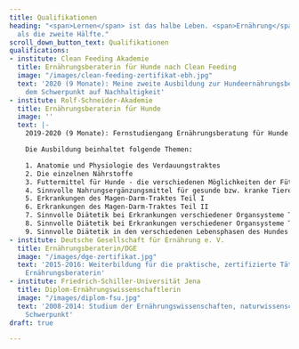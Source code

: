 ```yaml
---
title: Qualifikationen
heading: "<span>Lernen</span> ist das halbe Leben. <span>Ernährung</span> ist mehr
  als die zweite Hälfte."
scroll_down_button_text: Qualifikationen
qualifications:
- institute: Clean Feeding Akademie
  title: Ernährungsberaterin für Hunde nach Clean Feeding
  image: "/images/clean-feeding-zertifikat-ebh.jpg"
  text: '2020 (9 Monate): Meine zweite Ausbildung zur Hundeernährungsberaterin mit
    dem Schwerpunkt auf Nachhaltigkeit'
- institute: Rolf-Schneider-Akademie
  title: Ernährungsberaterin für Hunde
  image: ''
  text: |-
    2019-2020 (9 Monate): Fernstudiengang Ernährungsberatung für Hunde

    Die Ausbildung beinhaltet folgende Themen:

    1. Anatomie und Physiologie des Verdauungstraktes
    2. Die einzelnen Nährstoffe
    3. Futtermittel für Hunde - die verschiedenen Möglichkeiten der Fütterung
    4. Sinnvolle Nahrungsergänzungsmittel für gesunde bzw. kranke Tiere
    5. Erkrankungen des Magen-Darm-Traktes Teil I
    6. Erkrankungen des Magen-Darm-Traktes Teil II
    7. Sinnvolle Diätetik bei Erkrankungen verschiedener Organsysteme Teil I
    8. Sinnvolle Diätetik bei Erkrankungen verschiedener Organsysteme Teil II
    9. Sinnvolle Diätetik in den verschiedenen Lebensphasen des Hundes
- institute: Deutsche Gesellschaft für Ernährung e. V.
  title: Ernährungsberaterin/DGE
  image: "/images/dge-zertifikat.jpg"
  text: '2015-2016: Weiterbildung für die praktische, zertifizierte Tätigkeit als
    Ernährungsberaterin'
- institute: Friedrich-Schiller-Universität Jena
  title: Diplom-Ernährungswissenschaftlerin
  image: "/images/diplom-fsu.jpg"
  text: '2008-2014: Studium der Ernährungswissenschaften, naturwissenschaftlich-medizinischer
    Schwerpunkt'
draft: true

---
```

